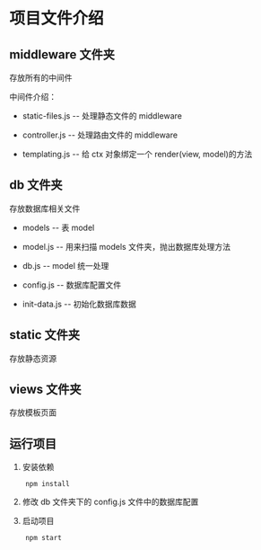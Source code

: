 # 项目文件介绍

## middleware 文件夹

存放所有的中间件

中间件介绍：

- static-files.js -- 处理静态文件的 middleware

- controller.js -- 处理路由文件的 middleware

- templating.js -- 给 ctx 对象绑定一个 render(view, model)的方法

## db 文件夹 

存放数据库相关文件

- models -- 表 model

- model.js -- 用来扫描 models 文件夹，抛出数据库处理方法

- db.js -- model 统一处理

- config.js -- 数据库配置文件

- init-data.js -- 初始化数据库数据

## static 文件夹 

存放静态资源

## views 文件夹 

存放模板页面

## 运行项目

1. 安装依赖

```
	npm install
```

2. 修改 db 文件夹下的 config.js 文件中的数据库配置

3. 启动项目

```
	npm start
```


